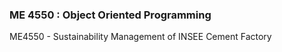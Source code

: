 ### ME 4550 : Object Oriented Programming

ME4550 - Sustainability Management of INSEE Cement Factory

